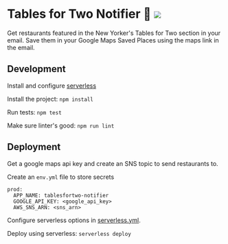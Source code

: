 # Tables for Two Notifier 🍝 ![](https://www.newyorker.com/favicon.ico)

Get restaurants featured in the New Yorker's Tables for Two section in your email. Save them in your Google Maps Saved Places using the maps link in the email.

## Development

Install and configure [serverless](https://serverless.com/)

Install the project: `npm install`

Run tests: `npm test`

Make sure linter's good: `npm run lint`

## Deployment

Get a google maps api key and create an SNS topic to send restaurants to.

Create an `env.yml` file to store secrets
```
prod:
  APP_NAME: tablesfortwo-notifier
  GOOGLE_API_KEY: <google_api_key>
  AWS_SNS_ARN: <sns_arn>
```

Configure serverless options in [serverless.yml](https://github.com/mustafar/tablesfortwo-notifier/blob/master/serverless.yml).

Deploy using serverless: `serverless deploy`

